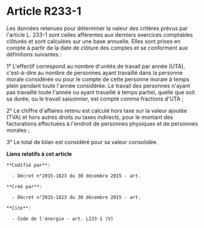 # Article R233-1

Les données retenues pour déterminer la valeur des critères prévus par l'article L. 233-1 sont celles afférentes aux derniers
exercices comptables clôturés et sont calculées sur une base annuelle. Elles sont prises en compte à partir de la date de
clôture des comptes et se conforment aux définitions suivantes :

1° L'effectif correspond au nombre d'unités de travail par année (UTA), c'est-à-dire au nombre de personnes ayant travaillé
dans la personne morale considérée ou pour le compte de cette personne morale à temps plein pendant toute l'année considérée.
Le travail des personnes n'ayant pas travaillé toute l'année ou ayant travaillé à temps partiel, quelle que soit sa durée, ou
le travail saisonnier, est compté comme fractions d'UTA ; 

2° Le chiffre d'affaires retenu est calculé hors taxe sur la valeur ajoutée (TVA) et hors autres droits ou taxes indirects,
pour le montant des facturations effectuées à l'endroit de personnes physiques et de personnes morales ; 

3° Le total de bilan est considéré pour sa valeur consolidée.

**Liens relatifs à cet article**

	**Codifié par**:

	  - Décret n°2015-1823 du 30 décembre 2015 - art.

	**Créé par**:

	  - Décret n°2015-1823 du 30 décembre 2015 - art.

	**Cite**:

	  - Code de l'énergie - art. L233-1 (V)
